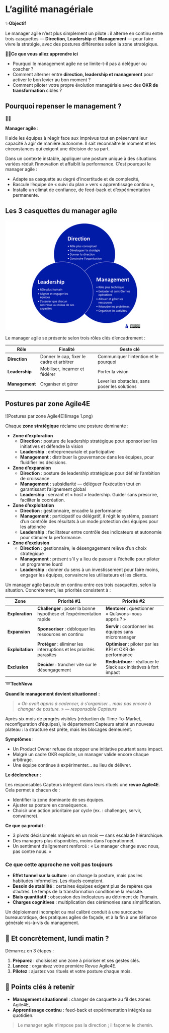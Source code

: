 # L’agilité managériale

✨**Objectif**

Le manager agile n’est plus simplement un pilote : il alterne en continu entre trois casquettes — **Direction**, **Leadership** et **Management** — pour faire vivre la stratégie, avec des postures différentes selon la zone stratégique.

🧑‍🎓**Ce que vous allez apprendre ici**

- Pourquoi le management agile ne se limite-t-il pas à déléguer ou coacher ?
- Comment alterner entre **direction, leadership et management** pour activer le bon levier au bon moment ?
- Comment piloter votre propre évolution managériale avec des **OKR de transformation** ciblés ?

## Pourquoi repenser le management ?

🧑‍🎓

**Manager agile** :

Il aide les équipes à réagir face aux imprévus tout en préservant leur capacité à agir de manière autonome. Il sait reconnaître le moment et les circonstances qui exigent une décision de sa part.

Dans un contexte instable, appliquer une posture unique à des situations variées réduit l’innovation et affaiblit la performance. C’est pourquoi le manager agile :

- Adapte sa casquette au degré d’incertitude et de complexité,
- Bascule l’équipe de « suivi du plan » vers « apprentissage continu »,
- Installe un climat de confiance, de feed-back et d’expérimentation permanente.

## Les 3 casquettes du manager agile

![Les 3 rôles d’encadrement](image.png)

Le manager agile se présente selon trois rôles clés d’encadrement :

| Rôle | Finalité | Geste clé |
| --- | --- | --- |
| **Direction** | Donner le cap, fixer le cadre et arbitrer | Communiquer l’intention et le pourquoi |
| **Leadership** | Mobiliser, incarner et fédérer | Porter la vision|
| **Management** | Organiser et gérer | Lever les obstacles, sans poser les solutions |

## Postures par zone Agile4E

![Postures par zone Agile4E](image 1.png)

Chaque **zone stratégique** réclame une posture dominante :

- **Zone d’exploration**
  - **Direction** : posture de leadership stratégique pour sponsoriser les initiatives et défendre la vision
  - **Leadership** : entrepreneuriale et participative
  - **Management** : distribuer la gouvernance dans les équipes, pour fluidifier les décisions.
- **Zone d’expansion**
  - **Direction** : posture de leadership stratégique pour définir l’ambition de croissance
  - **Management** : subsidiarité — déléguer l’exécution tout en garantissant l’alignement global
  - **Leadership** : servant et « host » leadership. Guider sans prescrire, faciliter la cocréation.
- **Zone d’exploitation**
  - **Direction** : gestionnaire, encadre la performance
  - **Management** : participatif ou délégatif, il régit le système, passant d’un contrôle des résultats à un mode protection des équipes pour les atteindre
  - **Leadership** : facilitateur entre contrôle des indicateurs et autonomie pour stimuler la performance.
- **Zone d’exclusion**
  - **Direction** : gestionnaire, le désengagement relève d’un choix stratégique
  - **Management** : présent s’il y a lieu de passer à l’échelle pour piloter un programme lourd
  - **Leadership** : donner du sens à un investissement pour faire moins, engager les équipes, convaincre les utilisateurs et les clients.

Un manager agile bascule en continu entre ces trois casquettes, selon la situation. Concrètement, les priorités consistent à :

| Zone | Priorité #1 | Priorité #2 |
| --- | --- | --- |
| **Exploration** | **Challenger** : poser la bonne hypothèse et l’expérimentation rapide | **Mentorer** : questionner « Qu’avons-nous appris ? » |
| **Expansion** | **Sponsoriser** : débloquer les ressources en continu | **Servir** : coordonner les équipes sans micromanager |
| **Exploitation** | **Protéger** : éliminer les interruptions et les priorités parasites | **Optimiser** : piloter par les KPI et OKR de performance |
| **Exclusion** | **Décider** : trancher vite sur le désengagement | **Redistribuer** : réallouer le Slack aux initiatives à fort impact |

➿**TechNova**

**Quand le management devient situationnel** :

> *« On avait appris à cadencer, à s’organiser… mais pas encore à changer de posture. » — responsable Capteurs*

Après six mois de progrès visibles (réduction du Time-To-Market, reconfiguration d’équipes), le département Capteurs atteint un nouveau plateau : la structure est prête, mais les blocages demeurent.

**Symptômes** :

- Un Product Owner refuse de stopper une initiative pourtant sans impact.
- Malgré un cadre OKR explicite, un manager valide encore chaque arbitrage.
- Une équipe continue à expérimenter… au lieu de délivrer.

**Le déclencheur** :

Les responsables Capteurs intègrent dans leurs rituels une **revue Agile4E**. Cela permet à chacun de :

- Identifier la zone dominante de ses équipes.
- Ajuster sa posture en conséquence.
- Choisir une action prioritaire par cycle (ex. : challenger, servir, convaincre).

**Ce que ça produit** :

- 3 pivots décisionnels majeurs en un mois — sans escalade hiérarchique.
- Des managers plus disponibles, moins dans l’opérationnel.
- Un sentiment d’alignement renforcé : « Le manager change avec nous, pas contre nous. »

### Ce que cette approche ne voit pas toujours

- **Effet tunnel sur la culture** : on change la posture, mais pas les habitudes informelles. Les rituels comptent.
- **Besoin de stabilité** : certaines équipes exigent plus de repères que d’autres. Le temps de la transformation conditionne la réussite.
- **Biais quantitatif** : obsession des indicateurs au détriment de l’humain.
- **Charges cognitives** : multiplication des cérémonies sans simplification.

Un déploiement incomplet ou mal calibré conduit à une surcouche bureaucratique, des pratiques agiles de façade, et à la fin à une défiance générale vis-à-vis du management.

## 👣 Et concrètement, lundi matin ?

Démarrez en 3 étapes :

1. **Préparez** : choisissez une zone à prioriser et ses gestes clés.
2. **Lancez** : organisez votre première Revue Agile4E.
3. **Pilotez** : ajustez vos rituels et votre posture chaque mois.

## 🔑 Points clés à retenir

- **Management situationnel** : changer de casquette au fil des zones Agile4E,
- **Apprentissage continu** : feed-back et expérimentation intégrés au quotidien.

> Le manager agile n’impose pas la direction ; il façonne le chemin.

